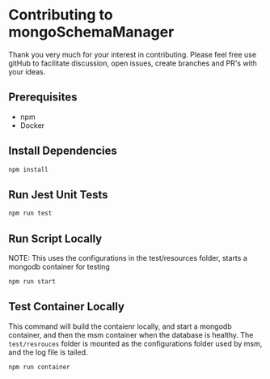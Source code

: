 # Contributing to mongoSchemaManager

Thank you very much for your interest in contributing. Please feel free use gitHub to facilitate discussion, open issues, create branches and PR's with your ideas. 

## Prerequisites
- npm
- Docker

## Install Dependencies
```bash
npm install
```

## Run Jest Unit Tests
```bash
npm run test
```

## Run Script Locally 
NOTE: This uses the configurations in the test/resources folder, starts a mongodb container for testing
```bash
npm run start
```

## Test Container Locally
This command will build the contaienr locally, and start a mongodb container, and then the msm container when the database is healthy. The ``test/resrouces`` folder is mounted as the configurations folder used by msm, and the log file is tailed.
```bash
npm run container
```